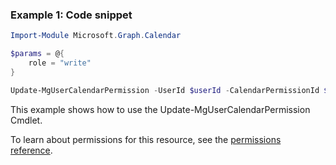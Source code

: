 ### Example 1: Code snippet

```powershellImport-Module Microsoft.Graph.Calendar

$params = @{
	role = "write"
}

Update-MgUserCalendarPermission -UserId $userId -CalendarPermissionId $calendarPermissionId -BodyParameter $params
```
This example shows how to use the Update-MgUserCalendarPermission Cmdlet.
To learn about permissions for this resource, see the [permissions reference](/graph/permissions-reference).

